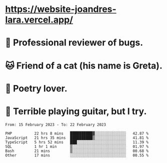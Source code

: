 # https://website-joandres-lara.vercel.app/
# 🐛 Professional reviewer of bugs.
# 🐱 Friend of a cat (his name is Greta).
# 📜 Poetry lover.
# 🎸 Terrible playing guitar, but I try.

<!--START_SECTION:waka-->

```text
From: 15 February 2023 - To: 22 February 2023

PHP          22 hrs 8 mins   ██████████▓░░░░░░░░░░░░░░   42.87 %
JavaScript   21 hrs 35 mins  ██████████▒░░░░░░░░░░░░░░   41.81 %
TypeScript   5 hrs 52 mins   ███░░░░░░░░░░░░░░░░░░░░░░   11.39 %
SQL          1 hr 1 min      ▒░░░░░░░░░░░░░░░░░░░░░░░░   01.97 %
Bash         21 mins         ▒░░░░░░░░░░░░░░░░░░░░░░░░   00.68 %
Other        17 mins         ░░░░░░░░░░░░░░░░░░░░░░░░░   00.55 %
```

<!--END_SECTION:waka-->
